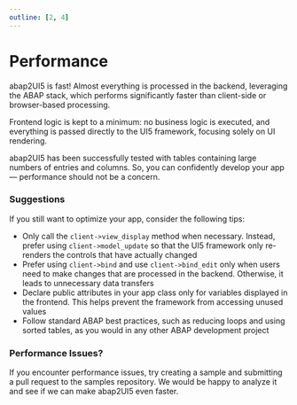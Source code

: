 ```yaml
---
outline: [2, 4]
---
```


# Performance

abap2UI5 is fast! Almost everything is processed in the backend, leveraging the ABAP stack, which performs significantly faster than client-side or browser-based processing. <br>

Frontend logic is kept to a minimum: no business logic is executed, and everything is passed directly to the UI5 framework, focusing solely on UI rendering. <br>

abap2UI5 has been successfully tested with tables containing large numbers of entries and columns. So, you can confidently develop your app — performance should not be a concern.

### Suggestions
If you still want to optimize your app, consider the following tips:
* Only call the `client->view_display` method when necessary. Instead, prefer using `client->model_update` so that the UI5 framework only re-renders the controls that have actually changed
* Prefer using `client->bind` and use `client->bind_edit` only when users need to make changes that are processed in the backend. Otherwise, it leads to unnecessary data transfers
* Declare public attributes in your app class only for variables displayed in the frontend. This helps prevent the framework from accessing unused values
* Follow standard ABAP best practices, such as reducing loops and using sorted tables, as you would in any other ABAP development project

### Performance Issues?
If you encounter performance issues, try creating a sample and submitting a pull request to the samples repository. We would be happy to analyze it and see if we can make abap2UI5 even faster.
